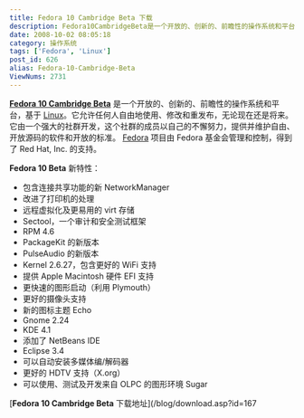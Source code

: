 ```yaml
---
title: Fedora 10 Cambridge Beta 下载
description: Fedora10CambridgeBeta是一个开放的、创新的、前瞻性的操作系统和平台，基于Linux。它允许任何人自由地使用、修改和重发布，无论现在还是将来。它由一个强大的社群开发，这个社群的成员以自己的不懈努力，提供并维护自由、开放源码的软件和开放的标准。Fedora项目由Fedora基金会管理和控制，得到了RedHat,Inc.的支持。
date: 2008-10-02 08:05:18
category: 操作系统
tags: ['Fedora', 'Linux']
post_id: 626
alias: Fedora-10-Cambridge-Beta
ViewNums: 2731
---
```


**[Fedora 10 Cambridge Beta](/blog/fedora-10-cambridge-beta)** 是一个开放的、创新的、前瞻性的操作系统和平台，基于 [Linux](/tags/Linux)。它允许任何人自由地使用、修改和重发布，无论现在还是将来。它由一个强大的社群开发，这个社群的成员以自己的不懈努力，提供并维护自由、开放源码的软件和开放的标准。 [Fedora](/tags/Fedora) 项目由 Fedora 基金会管理和控制，得到了 Red Hat, Inc. 的支持。

**Fedora 10 Beta** 新特性：

* 包含连接共享功能的新 NetworkManager
* 改进了打印机的处理
* 远程虚拟化及更易用的 virt 存储
* Sectool，一个审计和安全测试框架
* RPM 4.6
* PackageKit 的新版本
* PulseAudio 的新版本
* Kernel 2.6.27，包含更好的 WiFi 支持
* 提供 Apple Macintosh 硬件 EFI 支持
* 更快速的图形启动（利用 Plymouth）
* 更好的摄像头支持
* 新的图标主题 Echo
* Gnome 2.24
* KDE 4.1
* 添加了 NetBeans IDE
* Eclipse 3.4
* 可以自动安装多媒体编/解码器
* 更好的 HDTV 支持（X.org）
* 可以使用、测试及开发来自 OLPC 的图形环境 Sugar

[**Fedora 10 Cambridge Beta** 下载地址](/blog/download.asp?id=167

